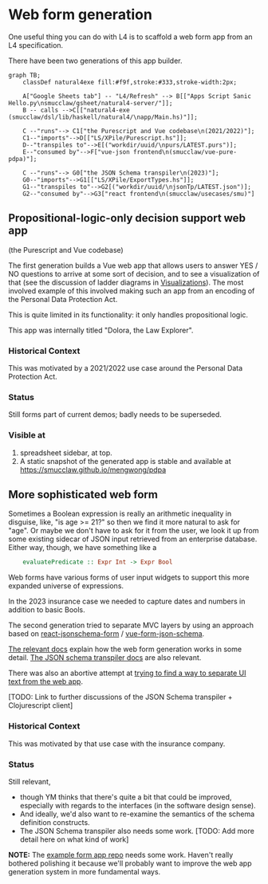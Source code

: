 # Web form generation #

One useful thing you can do with L4 is to scaffold a web form app from an L4 specification.

There have been two generations of this app builder.

```mermaid
graph TB;
    classDef natural4exe fill:#f9f,stroke:#333,stroke-width:2px;

    A["Google Sheets tab"] -- "L4/Refresh" --> B[["Apps Script Sanic Hello.py\nsmucclaw/gsheet/natural4-server/"]];
    B -- calls -->C[["natural4-exe (smucclaw/dsl/lib/haskell/natural4/\napp/Main.hs)"]];

    C --"runs"--> C1["the Purescript and Vue codebase\n(2021/2022)"];
    C1--"imports"-->D[["LS/XPile/Purescript.hs"]];
    D--"transpiles to"-->E[("workdir/uuid/\npurs/LATEST.purs")];
    E--"consumed by"-->F["vue-json frontend\n(smucclaw/vue-pure-pdpa)"];

    C --"runs"--> G0["the JSON Schema transpiler\n(2023)"];
    G0--"imports"-->G1[["LS/XPile/ExportTypes.hs"]];
    G1--"transpiles to"-->G2[("workdir/uuid/\njsonTp/LATEST.json")];
    G2--"consumed by"-->G3["react frontend\n(smucclaw/usecases/smu)"]
```

## Propositional-logic-only decision support web app ##

(the Purescript and Vue codebase)

The first generation builds a Vue web app that allows users to answer YES / NO questions to arrive at some sort of decision, and to see a visualization of that (see the discussion of ladder diagrams in [Visualizations](./codebase/visualizations.md)). The most involved example of this involved making such an app from an encoding of the Personal Data Protection Act.

This is quite limited in its functionality: it only handles propositional logic.

This app was internally titled "Dolora, the Law Explorer".

### Historical Context ###

This was motivated by a 2021/2022 use case around the Personal Data Protection Act.

### Status ###

Still forms part of current demos; badly needs to be superseded.

### Visible at ###

1. spreadsheet sidebar, at top.
2. A static snapshot of the generated app is stable and available at <https://smucclaw.github.io/mengwong/pdpa>

## More sophisticated web form ##

Sometimes a Boolean expression is really an arithmetic inequality in
disguise, like, "is age >= 21?" so then we find it more natural to ask
for "age". Or maybe we don't have to ask for it from the user, we look
it up from some existing sidecar of JSON input retrieved from an
enterprise database. Either way, though, we have something like a

``` haskell
    evaluatePredicate :: Expr Int -> Expr Bool
```

Web forms have various forms of user input widgets to support this
more expanded universe of expressions.

In the 2023 insurance case we needed to capture dates and numbers in addition to basic Bools.

The second generation tried to separate MVC layers by using an approach based on [react-jsonschema-form](https://github.com/rjsf-team/react-jsonschema-form) / [vue-form-json-schema](https://github.com/jarvelov/vue-form-json-schema).

[The relevant docs](https://github.com/smucclaw/documentation/blob/main/docs/webform.rst) explain how the web form generation works in some detail. [The JSON schema transpiler docs](https://github.com/smucclaw/documentation/blob/main/docs/transpilers-json-schema.rst) are also relevant.

There was also an abortive attempt at [trying to find a way to separate UI text from the web app](https://github.com/smucclaw/usecases/blob/c00a5162220ec9e3a062e7814a5310f9f0924c9a/jsonforms-vue-seed/README.md?plain=1).

[TODO: Link to further discussions of the JSON Schema transpiler + Clojurescript client]

### Historical Context ###

This was motivated by that use case with the insurance company.

### Status ###

Still relevant,

* though YM thinks that there's quite a bit that could be improved, especially with regards to the interfaces (in the software design sense).
* And ideally, we'd also want to re-examine the semantics of the schema definition constructs.
* The JSON Schema transpiler also needs some work. [TODO: Add more detail here on what kind of work]

**NOTE:** The [example form app repo](https://github.com/smucclaw/example-l4-form-app) needs some work. Haven't really bothered polishing it because we'll probably want to improve the web app generation system in more fundamental ways.
